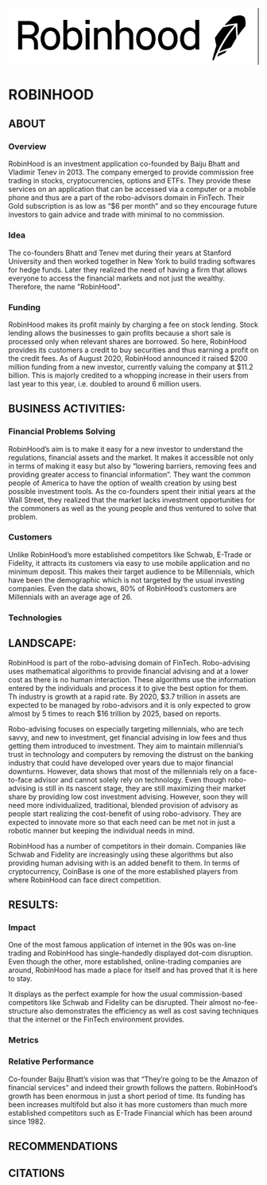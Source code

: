 ![](https://github.com/devinaa1604/FinTech-Case-Study/blob/main/Screen%20Shot%202020-10-31%20at%204.14.14%20PM.png)
# ROBINHOOD

## ABOUT

### Overview
RobinHood is an investment application co-founded by Baiju Bhatt and Vladimir Tenev in 2013. The company emerged to provide commission free trading in stocks, cryptocurrencies, options and ETFs. They provide these services on an application that can be accessed via a computer or a mobile phone and thus are a part of the robo-advisors domain in FinTech. Their Gold subscription is as low as “$6 per month” and so they encourage future investors to gain advice and trade with minimal to no commission. 

### Idea
The co-founders Bhatt and Tenev met during their years at Stanford University and then worked together in New York to build trading softwares for hedge funds. Later they realized the need of having a firm that allows everyone to access the financial markets and not just the wealthy. Therefore, the name "RobinHood". 

### Funding
RobinHood makes its profit mainly by charging a fee on stock lending. Stock lending allows the businesses to gain profits because a short sale is processed only when relevant shares are borrowed. So here, RobinHood provides its customers a credit to buy securities and thus earning a profit on the credit fees. As of August 2020, RobinHood announced it raised $200 million funding from a new investor, currently valuing the company at $11.2 billion. This is majorly credited to a whopping increase in their users from last year to this year, i.e. doubled to around 6 million users.  

## BUSINESS ACTIVITIES:

### Financial Problems Solving
RobinHood’s aim is to make it easy for a new investor to understand the regulations, financial assets and the market. It makes it accessible not only in terms of making it easy but also by “lowering barriers, removing fees and providing greater access to financial information”. They want the common people of America to have the option of wealth creation by using best possible investment tools. As the co-founders spent their initial years at the Wall Street, they realized that the market lacks investment opportunities for the commoners as well as the young people and thus ventured to solve that problem. 

### Customers
Unlike RobinHood’s more established competitors like Schwab, E-Trade or Fidelity, it attracts its customers via easy to use mobile application and no minimum deposit. This makes their target audience to be Millennials, which have been the demographic which is not targeted by the usual investing companies. Even the data shows, 80% of RobinHood’s customers are Millennials with an average age of 26. 

### Technologies


## LANDSCAPE:
RobinHood is part of the robo-advising domain of FinTech. Robo-advising uses mathematical algorithms to provide financial advising and at a lower cost as there is no human interaction. These algorithms use the information entered by the individuals and process it to give the best option for them. Th industry is growth at a rapid rate. By 2020, $3.7 trillion in assets are expected to be managed by robo-advisors and it is only expected to grow almost by 5 times to reach $16 trillion by 2025, based on reports.  

Robo-advising focuses on especially targeting millennials, who are tech savvy, and new to investment, get financial advising in low fees and thus getting them introduced to investment. They aim to maintain millennial’s trust in technology and computers by removing the distrust on the banking industry that could have developed over years due to major financial downturns. However, data shows that most of the millennials rely on a face-to-face advisor and cannot solely rely on technology. Even though robo-advising is still in its nascent stage, they are still maximizing their market share by providing low cost investment advising.  However, soon they will need more individualized, traditional, blended provision of advisory as people start realizing the cost-benefit of using robo-advisory. They are expected to innovate more so that each need can be met not in just a robotic manner but keeping the individual needs in mind. 

RobinHood has a number of competitors in their domain. Companies like Schwab and Fidelity are increasingly using these algorithms but also providing human advising with is an added benefit to them. In terms of cryptocurrency, CoinBase is one of the more established players from where RobinHood can face direct competition. 

## RESULTS:

### Impact
One of the most famous application of internet in the 90s was on-line trading and RobinHood has single-handedly displayed dot-com disruption. Even though the other, more established, online-trading companies are around, RobinHood has made a place for itself and has proved that it is here to stay. 

It displays as the perfect example for how the usual commission-based competitors like Schwab and Fidelity can be disrupted. Their almost no-fee-structure also demonstrates the efficiency as well as cost saving techniques that the internet or the FinTech environment provides. 


### Metrics

### Relative Performance
Co-founder Baiju Bhatt’s vision was that “They’re going to be the Amazon of financial services” and indeed their growth follows the pattern. RobinHood’s growth has been enormous in just a short period of time. Its funding has been increases multifold but also it has more customers than much more established competitors such as E-Trade Financial which has been around since 1982.

## RECOMMENDATIONS

## CITATIONS
